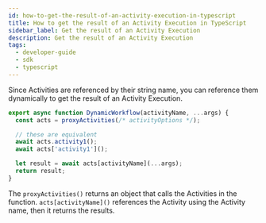 ```yaml
---
id: how-to-get-the-result-of-an-activity-execution-in-typescript
title: How to get the result of an Activity Execution in TypeScript
sidebar_label: Get the result of an Activity Execution
description: Get the result of an Activity Execution
tags:
  - developer-guide
  - sdk
  - typescript
---
```


Since Activities are referenced by their string name, you can reference them dynamically to get the result of an Activity Execution.

```typescript
export async function DynamicWorkflow(activityName, ...args) {
  const acts = proxyActivities(/* activityOptions */);

  // these are equivalent
  await acts.activity1();
  await acts['activity1']();

  let result = await acts[activityName](...args);
  return result;
}
```

The `proxyActivities()` returns an object that calls the Activities in the function. `acts[activityName]()` references the Activity using the Activity name, then it returns the results.
